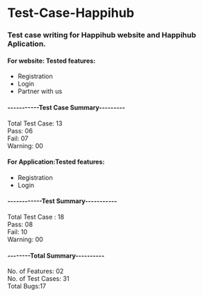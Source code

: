 # Test-Case-Happihub                                
### Test case writing for Happihub website and Happihub Aplication.                           
#### For website:                             Tested features:                                                         
* Registration 
* Login
* Partner with us 
	
#### -----------Test Case Summary---------
Total Test Case: 13                                                    
Pass: 06                                                          
Fail: 07                                                  
Warning: 00

#### For Application:Tested features:           
* Registration
* Login

#### ------------Test Summary-----------

Total Test Case : 18                                        
Pass: 08                                                                       
Fail: 10                                                                                           
Warning: 00

#### --------Total Summary----------
 No. of Features: 02                      
 No. of Test Cases: 31                           
 Total Bugs:17
 
 

 
